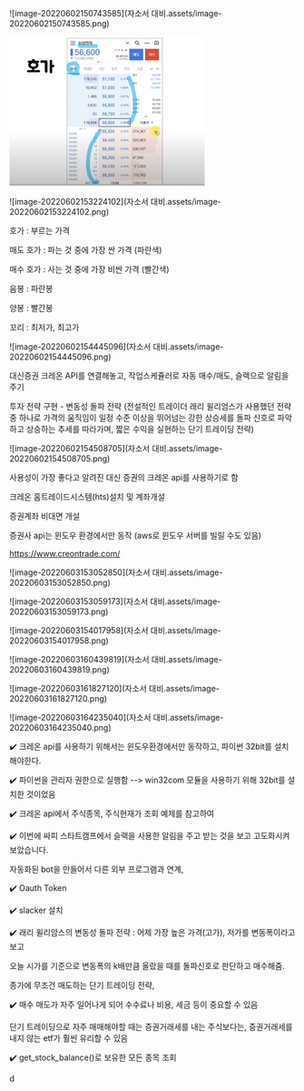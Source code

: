 ![image-20220602150743585](자소서 대비.assets/image-20220602150743585.png)

<img src="자소서 대비.assets/image-20220602152442047.png" alt="image-20220602152442047" style="zoom:50%;" />

![image-20220602153224102](자소서 대비.assets/image-20220602153224102.png)

호가 : 부르는 가격

매도 호가 : 파는 것 중에 가장 싼 가격 (파란색)

매수 호가 : 사는 것 중에 가장 비싼 가격 (빨간색)

음봉 : 파란봉 

양봉 : 빨간봉

꼬리 : 최저가, 최고가

![image-20220602154445096](자소서 대비.assets/image-20220602154445096.png)

대신증권 크레온 API를 연결해놓고, 작업스케쥴러로 자동 매수/매도, 슬랙으로 알림을 주기

투자 전략 구현 - 변동성 돌파 전략 (전설적인 트레이더 래리 윌리엄스가 사용했던 전략 중 하나로 가격의 움직임이 일정 수준 이상을 뛰어넘는 강한 상승세를 돌파 신호로 파악하고 상승하는 추세를 따라가며, 짧은 수익을 실현하는 단기 트레이딩 전략)

![image-20220602154508705](자소서 대비.assets/image-20220602154508705.png)



사용성이 가장 좋다고 알려진 대신 증권의 크레온 api를 사용하기로 함

크레온 홈트레이드시스템(hts)설치 및 계좌개설

증권계좌 비대면 개설  

증권사 api는 윈도우 환경에서만 동작 (aws로 윈도우 서버를 빌릴 수도 있음)

https://www.creontrade.com/

![image-20220603153052850](자소서 대비.assets/image-20220603153052850.png)

![image-20220603153059173](자소서 대비.assets/image-20220603153059173.png)



![image-20220603154017958](자소서 대비.assets/image-20220603154017958.png)





![image-20220603160439819](자소서 대비.assets/image-20220603160439819.png)



![image-20220603161827120](자소서 대비.assets/image-20220603161827120.png)

![image-20220603164235040](자소서 대비.assets/image-20220603164235040.png)



✔️ 크레온 api를 사용하기 위해서는 윈도우환경에서만 동작하고, 파이썬 32bit를 설치해야한다.

✔️ 파이썬을 관리자 권한으로 실행함 --> win32com 모듈을 사용하기 위해 32bit를 설치한 것이었음

✔️ 크레온 api에서 주식종목, 주식현재가 조회 예제를 참고하여 

✔️ 이번에 싸피 스타트캠프에서 슬랙을 사용한 알림을 주고 받는 것을 보고 고도화시켜보았습니다.  

자동화된 bot을 만들어서 다른 외부 프로그램과 연계,  

✔️ Oauth Token

✔️ slacker 설치

✔️ 래리 윌리암스의 변동성 돌파 전략 :  어제 가장 높은 가격(고가), 저가를 변동폭이라고 보고 

오늘 시가를 기준으로 변동폭의 k배만큼 올랐을 때를 돌파신호로 판단하고 매수해줌.

종가에 무조건 매도하는 단기 트레이딩 전략,

✔️ 매수 매도가 자주 일어나게 되어 수수료나 비용, 세금 등이 중요할 수 있음

단기 트레이딩으로 자주 매매해야할 때는 증권거래세를 내는 주식보다는, 증권거래세를 내지 않는 etf가 훨씬 유리할 수 있음

✔️ get_stock_balance()로 보유한 모든 종목 조회



d



  
